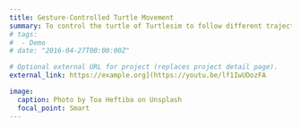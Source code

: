 ```yaml
---
title: Gesture-Controlled Turtle Movement
summary: To control the turtle of Turtlesim to follow different trajectories using gesture recognition.
# tags:
#  - Demo
# date: "2016-04-27T00:00:00Z"

# Optional external URL for project (replaces project detail page).
external_link: https://example.org](https://youtu.be/lf1IwUDozFA

image:
  caption: Photo by Toa Heftiba on Unsplash
  focal_point: Smart
---
```

